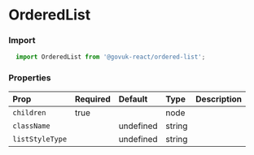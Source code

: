 OrderedList
===========

### Import
```js
  import OrderedList from '@govuk-react/ordered-list';
```
<!-- STORY -->



### Properties
Prop | Required | Default | Type | Description
:--- | :------- | :------ | :--- | :----------
 `children` | true |  | node | 
 `className` |  | undefined | string | 
 `listStyleType` |  | undefined | string | 


